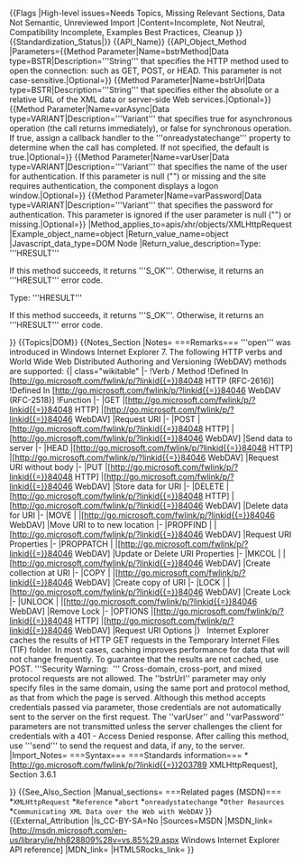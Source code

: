 {{Flags
|High-level issues=Needs Topics, Missing Relevant Sections, Data Not Semantic, Unreviewed Import
|Content=Incomplete, Not Neutral, Compatibility Incomplete, Examples Best Practices, Cleanup
}}
{{Standardization_Status|}}
{{API_Name}}
{{API_Object_Method
|Parameters={{Method Parameter|Name=bstrMethod|Data type=BSTR|Description='''String''' that specifies the HTTP method used to open the connection: such as GET, POST, or HEAD. This parameter is not case-sensitive.|Optional=}}
{{Method Parameter|Name=bstrUrl|Data type=BSTR|Description='''String''' that specifies either the absolute or a relative URL of the XML data or server-side Web services.|Optional=}}
{{Method Parameter|Name=varAsync|Data type=VARIANT|Description='''Variant''' that specifies 
true for asynchronous operation (the call returns immediately), or 
false for synchronous operation. 
If true, assign a callback handler to 
the '''onreadystatechange''' property 
to determine when the call has completed. 
If not specified, the default is true.|Optional=}}
{{Method Parameter|Name=varUser|Data type=VARIANT|Description='''Variant''' that specifies the name of the user for authentication. If this parameter is null ("") or missing and the site requires authentication, the component displays a logon window.|Optional=}}
{{Method Parameter|Name=varPassword|Data type=VARIANT|Description='''Variant''' that specifies the password for authentication. This parameter is ignored if the user parameter is null ("") or missing.|Optional=}}
|Method_applies_to=apis/xhr/objects/XMLHttpRequest
|Example_object_name=object
|Return_value_name=object
|Javascript_data_type=DOM Node
|Return_value_description=Type: '''HRESULT'''

If this method succeeds, it returns '''S_OK'''. Otherwise, it returns an '''HRESULT''' error code.

Type: '''HRESULT'''

If this method succeeds, it returns '''S_OK'''. Otherwise, it returns an '''HRESULT''' error code.


}}
{{Topics|DOM}}
{{Notes_Section
|Notes=
===Remarks===
'''open''' was introduced in Windows Internet Explorer 7.
The following 
HTTP verbs and 
World Wide Web Distributed Authoring and Versioning (WebDAV) methods are supported:
{| class="wikitable"
|-
!Verb / Method
!Defined In [http://go.microsoft.com/fwlink/p/?linkid{{=}}84048 HTTP  (RFC-2616)]
!Defined In [http://go.microsoft.com/fwlink/p/?linkid{{=}}84046 WebDAV (RFC-2518)]
!Function
|-
|GET
|[http://go.microsoft.com/fwlink/p/?linkid{{=}}84048 HTTP]
|[http://go.microsoft.com/fwlink/p/?linkid{{=}}84046 WebDAV]
|Request URI
|-
|POST
|[http://go.microsoft.com/fwlink/p/?linkid{{=}}84048 HTTP]
|[http://go.microsoft.com/fwlink/p/?linkid{{=}}84046 WebDAV]
|Send data to server
|-
|HEAD
|[http://go.microsoft.com/fwlink/p/?linkid{{=}}84048 HTTP]
|[http://go.microsoft.com/fwlink/p/?linkid{{=}}84046 WebDAV]
|Request URI without body
|-
|PUT
|[http://go.microsoft.com/fwlink/p/?linkid{{=}}84048 HTTP]
|[http://go.microsoft.com/fwlink/p/?linkid{{=}}84046 WebDAV]
|Store data for URI
|-
|DELETE
|[http://go.microsoft.com/fwlink/p/?linkid{{=}}84048 HTTP]
|[http://go.microsoft.com/fwlink/p/?linkid{{=}}84046 WebDAV]
|Delete data for URI
|-
|MOVE
|
|[http://go.microsoft.com/fwlink/p/?linkid{{=}}84046 WebDAV]
|Move URI to to new location
|-
|PROPFIND
|
|[http://go.microsoft.com/fwlink/p/?linkid{{=}}84046 WebDAV]
|Request URI Properties
|-
|PROPPATCH
|
|[http://go.microsoft.com/fwlink/p/?linkid{{=}}84046 WebDAV]
|Update or Delete URI Properties
|-
|MKCOL
|
|[http://go.microsoft.com/fwlink/p/?linkid{{=}}84046 WebDAV]
|Create collection at URI
|-
|COPY
|
|[http://go.microsoft.com/fwlink/p/?linkid{{=}}84046 WebDAV]
|Create copy of URI
|-
|LOCK
|
|[http://go.microsoft.com/fwlink/p/?linkid{{=}}84046 WebDAV]
|Create Lock
|-
|UNLOCK
|
|[http://go.microsoft.com/fwlink/p/?linkid{{=}}84046 WebDAV]
|Remove Lock
|-
|OPTIONS
|[http://go.microsoft.com/fwlink/p/?linkid{{=}}84048 HTTP]
|[http://go.microsoft.com/fwlink/p/?linkid{{=}}84046 WebDAV]
|Request URI Options
|}
 
Internet Explorer caches the results of HTTP GET requests in the Temporary Internet Files (TIF) folder. In most cases, caching improves performance for data that will not change frequently. To guarantee that the results are not cached, use POST.
'''Security Warning:  ''' Cross-domain, cross-port, and mixed protocol requests are not allowed. The ''bstrUrl'' parameter may only specify files in the same domain, using the same port and protocol method, as that from which the page is served.
Although this method accepts credentials passed via parameter, those credentials are not automatically sent to the server on the first request. The ''varUser'' and ''varPassword'' parameters are not transmitted unless the server challenges the client for credentials with a 401 - Access Denied response.
After calling this method, use '''send''' to send the request and data, if any, to the server.
|Import_Notes=
===Syntax===
===Standards information===
*[http://go.microsoft.com/fwlink/p/?linkid{{=}}203789 XMLHttpRequest], Section 3.6.1


}}
{{See_Also_Section
|Manual_sections=
===Related pages (MSDN)===
*<code>XMLHttpRequest</code>
*<code>Reference</code>
*<code>abort</code>
*<code>onreadystatechange</code>
*<code>Other Resources</code>
*<code>Communicating XML Data over the Web with WebDAV</code>
}}
{{External_Attribution
|Is_CC-BY-SA=No
|Sources=MSDN
|MSDN_link=[http://msdn.microsoft.com/en-us/library/ie/hh828809%28v=vs.85%29.aspx Windows Internet Explorer API reference]
|MDN_link=
|HTML5Rocks_link=
}}